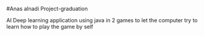 #Anas alnadi Project-graduation

AI Deep learning application using java in 2 games to let the computer try to learn how to play the game by self

